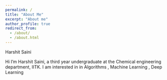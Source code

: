 ```yaml
---
permalink: /
title: "About Me"
excerpt: "About me"
author_profile: true
redirect_from: 
  - /about/
  - /about.html
---
```


Harshit Saini

Hi I’m Harshit Saini, a third year undergraduate at the Chemical engineering department, IITK. I am interested in  in Algorithms , Machine Learning , Deep Learning


